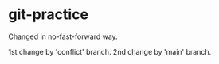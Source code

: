 # git-practice

Changed in no-fast-forward way.

1st change by 'conflict' branch.
2nd change by 'main' branch.
